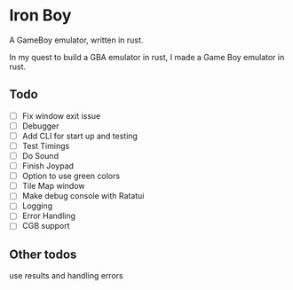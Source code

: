 # Iron Boy

A GameBoy emulator, written in rust.

In my quest to build a GBA emulator in rust, I made a Game Boy emulator in rust.

## Todo

- [ ] Fix window exit issue
- [ ] Debugger
- [ ] Add CLI for start up and testing
- [ ] Test Timings
- [ ] Do Sound
- [ ] Finish Joypad
- [ ] Option to use green colors
- [ ] Tile Map window
- [ ] Make debug console with Ratatui
- [ ] Logging
- [ ] Error Handling
- [ ] CGB support

## Other todos

use results and handling errors
